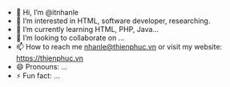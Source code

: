 - 👋 Hi, I’m @itnhanle
- 👀 I’m interested in HTML, software developer, researching.
- 🌱 I’m currently learning HTML, PHP, Java...
- 💞️ I’m looking to collaborate on ...
- 📫 How to reach me nhanle@thienphuc.vn or visit my website: https://thienphuc.vn
- 😄 Pronouns: ...
- ⚡ Fun fact: ...

<!---
itnhanle/itnhanle is a ✨ special ✨ repository because its `README.md` (this file) appears on your GitHub profile.
You can click the Preview link to take a look at your changes.
--->
